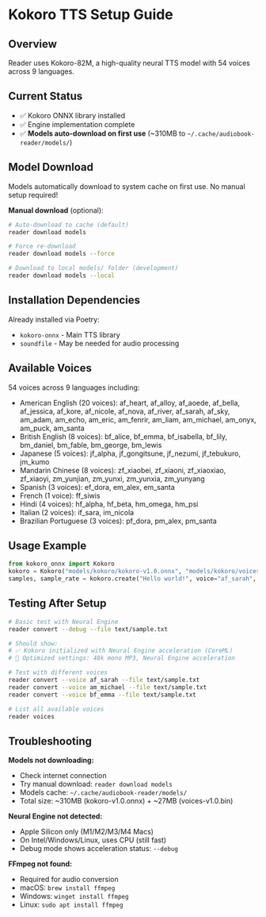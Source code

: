 # Kokoro TTS Setup Guide

## Overview
Reader uses Kokoro-82M, a high-quality neural TTS model with 54 voices across 9 languages.

## Current Status
- ✅ Kokoro ONNX library installed
- ✅ Engine implementation complete
- ✅ **Models auto-download on first use** (~310MB to `~/.cache/audiobook-reader/models/`)

## Model Download

Models automatically download to system cache on first use. No manual setup required!

**Manual download** (optional):
```bash
# Auto-download to cache (default)
reader download models

# Force re-download
reader download models --force

# Download to local models/ folder (development)
reader download models --local
```

## Installation Dependencies
Already installed via Poetry:
- `kokoro-onnx` - Main TTS library
- `soundfile` - May be needed for audio processing

## Available Voices
54 voices across 9 languages including:
- American English (20 voices): af_heart, af_alloy, af_aoede, af_bella, af_jessica, af_kore, af_nicole, af_nova, af_river, af_sarah, af_sky, am_adam, am_echo, am_eric, am_fenrir, am_liam, am_michael, am_onyx, am_puck, am_santa
- British English (8 voices): bf_alice, bf_emma, bf_isabella, bf_lily, bm_daniel, bm_fable, bm_george, bm_lewis
- Japanese (5 voices): jf_alpha, jf_gongitsune, jf_nezumi, jf_tebukuro, jm_kumo
- Mandarin Chinese (8 voices): zf_xiaobei, zf_xiaoni, zf_xiaoxiao, zf_xiaoyi, zm_yunjian, zm_yunxi, zm_yunxia, zm_yunyang
- Spanish (3 voices): ef_dora, em_alex, em_santa
- French (1 voice): ff_siwis
- Hindi (4 voices): hf_alpha, hf_beta, hm_omega, hm_psi
- Italian (2 voices): if_sara, im_nicola
- Brazilian Portuguese (3 voices): pf_dora, pm_alex, pm_santa

## Usage Example
```python
from kokoro_onnx import Kokoro
kokoro = Kokoro("models/kokoro/kokoro-v1.0.onnx", "models/kokoro/voices-v1.0.bin")
samples, sample_rate = kokoro.create("Hello world!", voice="af_sarah", speed=1.0, lang="en-us")
```

## Testing After Setup

```bash
# Basic test with Neural Engine
reader convert --debug --file text/sample.txt

# Should show:
# ✅ Kokoro initialized with Neural Engine acceleration (CoreML)
# 🚀 Optimized settings: 48k mono MP3, Neural Engine acceleration

# Test with different voices
reader convert --voice af_sarah --file text/sample.txt
reader convert --voice am_michael --file text/sample.txt
reader convert --voice bf_emma --file text/sample.txt

# List all available voices
reader voices
```

## Troubleshooting

**Models not downloading:**
- Check internet connection
- Try manual download: `reader download models`
- Models cache: `~/.cache/audiobook-reader/models/`
- Total size: ~310MB (kokoro-v1.0.onnx) + ~27MB (voices-v1.0.bin)

**Neural Engine not detected:**
- Apple Silicon only (M1/M2/M3/M4 Macs)
- On Intel/Windows/Linux, uses CPU (still fast)
- Debug mode shows acceleration status: `--debug`

**FFmpeg not found:**
- Required for audio conversion
- macOS: `brew install ffmpeg`
- Windows: `winget install ffmpeg`
- Linux: `sudo apt install ffmpeg`